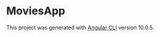 # MoviesApp

This project was generated with [Angular CLI](https://github.com/angular/angular-cli) version 10.0.5.


